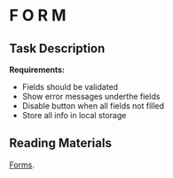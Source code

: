 # F O R M

## Task Description
**Requirements:**
- Fields should be validated
- Show error messages underthe fields
- Disable button when all fields not filled
- Store all info in local storage


## Reading Materials   
[Forms](https://reactjs.org/docs/forms.html). 
